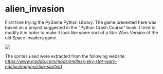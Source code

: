 # alien_invasion
First time trying the PyGame Python Library. The game presented here was based on a project suggested in the "Python Crash Course" book. 
I tried to modify it in order to make it look like some sort of a Star Wars Version of the old Space Invaders game. 

![](https://i.ibb.co/J3TRz3p/game-appearance.png)


The sprites used were extracted from the following website:
_https://www.moddb.com/mods/endless-sky-star-wars-edition/images/ship-sprites1_
